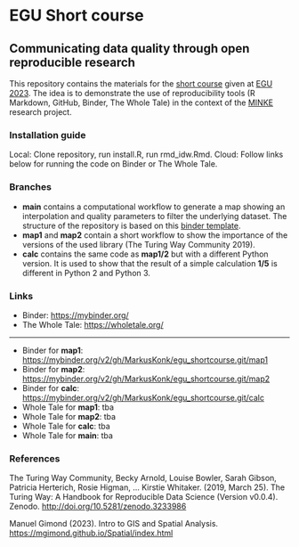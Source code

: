 # EGU Short course 

## Communicating data quality through open reproducible research

This repository contains the materials for the [short course](https://meetingorganizer.copernicus.org/EGU23/session/46566) given at [EGU 2023](https://www.egu23.eu/).
The idea is to demonstrate the use of reproducibility tools (R Markdown, GitHub, Binder, The Whole Tale) in the context of the [MINKE](https://minke.eu/) research project.

### Installation guide

Local: Clone repository, run install.R, run rmd_idw.Rmd.
Cloud: Follow links below for running the code on Binder or The Whole Tale.

### Branches

- __main__ contains a computational workflow to generate a map showing an interpolation and quality parameters to filter the underlying dataset. The structure of the repository is based on this [binder template](https://github.com/MarkusKonk/binder_template_rmarkdown).
- __map1__ and __map2__ contain a short workflow to show the importance of the versions of the used library (The Turing Way Community 2019). 
- __calc__ contains the same code as __map1/2__ but with a different Python version. It is used to show that the result of a simple calculation __1/5__ is different in Python 2 and Python 3. 

### Links

- Binder: https://mybinder.org/
- The Whole Tale: https://wholetale.org/  

------------------------------------------

- Binder for __map1__: https://mybinder.org/v2/gh/MarkusKonk/egu_shortcourse.git/map1
- Binder for __map2__: https://mybinder.org/v2/gh/MarkusKonk/egu_shortcourse.git/map2
- Binder for __calc__: https://mybinder.org/v2/gh/MarkusKonk/egu_shortcourse.git/calc
- Whole Tale for __map1__: tba
- Whole Tale for __map2__: tba
- Whole Tale for __calc__: tba
- Whole Tale for __main__: tba

### References

The Turing Way Community, Becky Arnold, Louise Bowler, Sarah Gibson, Patricia Herterich, Rosie Higman, … Kirstie Whitaker. (2019, March 25). The Turing Way: A Handbook for Reproducible Data Science (Version v0.0.4). Zenodo. http://doi.org/10.5281/zenodo.3233986

Manuel Gimond (2023). Intro to GIS and Spatial Analysis. https://mgimond.github.io/Spatial/index.html 
